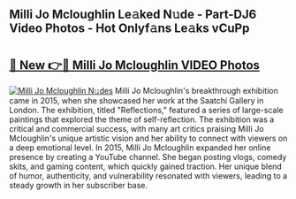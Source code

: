 ## Milli Jo Mcloughlin Le𝚊ked N𝚞de - Part-DJ6 Video Photos - Hot Onlyf𝚊ns Le𝚊ks vCuPp

# <h2><a href="http://ab45788.deff.icu/?id=Milli+Jo+Mcloughlin">🔗 New 👉🔴 Milli Jo Mcloughlin VIDEO Photos</a></h2>

[![Milli Jo Mcloughlin N𝚞des](https://i.imgur.com/rIISA9y.gif)](http://ab45788.deff.icu/?id=Milli+Jo+Mcloughlin)
Milli Jo Mcloughlin's breakthrough exhibition came in 2015, when she showcased her work at the Saatchi Gallery in London. The exhibition, titled "Reflections," featured a series of large-scale paintings that explored the theme of self-reflection. The exhibition was a critical and commercial success, with many art critics praising Milli Jo Mcloughlin's unique artistic vision and her ability to connect with viewers on a deep emotional level. In 2015, Milli Jo Mcloughlin expanded her online presence by creating a YouTube channel. She began posting vlogs, comedy skits, and gaming content, which quickly gained traction. Her unique blend of humor, authenticity, and vulnerability resonated with viewers, leading to a steady growth in her subscriber base.
